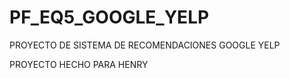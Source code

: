 # PF_EQ5_GOOGLE_YELP
 PROYECTO DE SISTEMA DE RECOMENDACIONES GOOGLE YELP

 PROYECTO HECHO PARA HENRY
